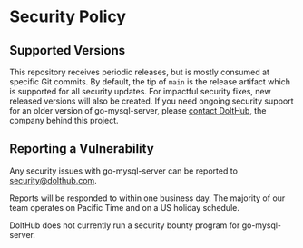 # Security Policy

## Supported Versions

This repository receives periodic releases, but is mostly consumed at specific
Git commits. By default, the tip of `main` is the release artifact which is
supported for all security updates. For impactful security fixes, new released
versions will also be created. If you need ongoing security support for an
older version of go-mysql-server, please [contact
DoltHub](https://www.dolthub.com/contact), the company behind this project.

## Reporting a Vulnerability

Any security issues with go-mysql-server can be reported to [security@dolthub.com](security@dolthub.com).

Reports will be responded to within one business day. The majority of
our team operates on Pacific Time and on a US holiday schedule.

DoltHub does not currently run a security bounty program for go-mysql-server.
